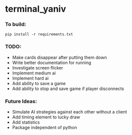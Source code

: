 # terminal_yaniv
### To build:
`pip install -r requirements.txt`

### TODO:
- Make cards disappear after putting them down
- Write better documentation for running
- Investigate screen flicker
- Implement medium ai
- Implement hard ai
- Add ability to save a game
- Add ability to stop and save game if player disconnects

### Future Ideas:
- Simulate AI strategies against each other without a client
- Add timing element to lucky draw
- Add statistics
- Package independent of python